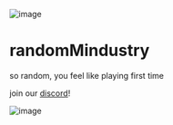 ![image](https://raw.githubusercontent.com/sporrus/randomMindustry/master/assets/icon.png)
# randomMindustry
so random, you feel like playing first time

join our [discord](https://discord.gg/ztC6WJUxZK)!

![image](https://raw.githubusercontent.com/sporrus/randomMindustry/master/assets/sprites/soppa.png)
